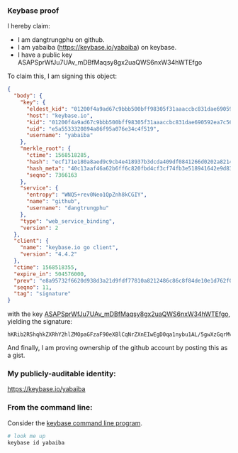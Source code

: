 ### Keybase proof

I hereby claim:

  * I am dangtrungphu on github.
  * I am yabaiba (https://keybase.io/yabaiba) on keybase.
  * I have a public key ASAPSprWfJu7UAv_mDBfMaqsy8gx2uaQWS6nxW34hWTEfgo

To claim this, I am signing this object:

```json
{
  "body": {
    "key": {
      "eldest_kid": "01200f4a9ad67c9bbb500bff98305f31aaaccbc831dae690592ea7c56df88564c47e0a",
      "host": "keybase.io",
      "kid": "01200f4a9ad67c9bbb500bff98305f31aaaccbc831dae690592ea7c56df88564c47e0a",
      "uid": "e5a5533320894a86f95a076e34c4f519",
      "username": "yabaiba"
    },
    "merkle_root": {
      "ctime": 1568518285,
      "hash": "ecf171e180a8aed9c9cb4e418937b3dcda409df0841266d0202a82141689e4f786231db07cb9f3b20ef86d46da00b4725d1edb910b8d595858636f409de40823",
      "hash_meta": "40c13aaf46a62b6ff6c820fbd4cf3cf74fb3e518941642e9d8361dbf4c0e4df5",
      "seqno": 7366163
    },
    "service": {
      "entropy": "WNQ5+rev0Neo1QpZnh8kCGIY",
      "name": "github",
      "username": "dangtrungphu"
    },
    "type": "web_service_binding",
    "version": 2
  },
  "client": {
    "name": "keybase.io go client",
    "version": "4.4.2"
  },
  "ctime": 1568518355,
  "expire_in": 504576000,
  "prev": "e8a95732f6620d938d3a21d9fdf77810a8212486c86c8f84de10e1d762f0fb20",
  "seqno": 11,
  "tag": "signature"
}
```

with the key [ASAPSprWfJu7UAv_mDBfMaqsy8gx2uaQWS6nxW34hWTEfgo](https://keybase.io/yabaiba), yielding the signature:

```
hKRib2R5hqhkZXRhY2hlZMOpaGFzaF90eXBlCqNrZXnEIwEgD0qa1nybu1AL/5gwXzGqrMvIMdrmkFkup8Vt+IVkxH4Kp3BheWxvYWTESpcCC8Qg6KlXMvZiDZONOiHZ/fd4EKghJIbIbI+E3hDh12Lw+yDEIILCJDMMPCCzReINFdc3Os/qVK9nKKwpufMQdzMknAnwAgHCo3NpZ8RA7aKeEIHbAca3fYXJ21gd+Hos5h49bsOLgRPW/oFx8mZkFQyvazTeOa3akOFylNxKxnHYtkRst5tsWyznSg3PDqhzaWdfdHlwZSCkaGFzaIKkdHlwZQildmFsdWXEIOTWHf44PdYUe0sPFptPudjFti1341IA0NW+j6sDGyA7o3RhZ80CAqd2ZXJzaW9uAQ==

```

And finally, I am proving ownership of the github account by posting this as a gist.

### My publicly-auditable identity:

https://keybase.io/yabaiba

### From the command line:

Consider the [keybase command line program](https://keybase.io/download).

```bash
# look me up
keybase id yabaiba
```
